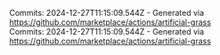 Commits: 2024-12-27T11:15:09.544Z - Generated via https://github.com/marketplace/actions/artificial-grass
<br>
Commits: 2024-12-27T11:15:09.544Z - Generated via https://github.com/marketplace/actions/artificial-grass
<br>

